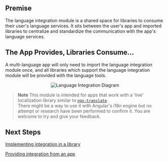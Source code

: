 ## Premise
The language integration module is a shared space for libraries to consume their user's language services.
It sits between the user's app and imported libraries to centralize and standardize the communication with the app's language services.

## The App Provides, Libraries Consume...
A multi-language app will only need to import the language integration module once, and all libraries which support the language integration module will be provided with the language tools.

<center>

![Language Integration Diagram](/.attachments/Integration-diagram.png)

</center>

> **Note** This module is intended for apps that work with a 'live' localization library similar to [`ngx-translate`](https://github.com/ngx-translate/core).  
There might be a way to use it with Angular's i18n engine but no attempt or research have been performed to confirm it. You are welcome to try and give your feedback.

## Next Steps

[Implementing integration in a library](languageintegrationmodule/implementing-in-a-library.html)

[Providing integration from an app](languageintegrationmodule/providing-from-an-app.html)